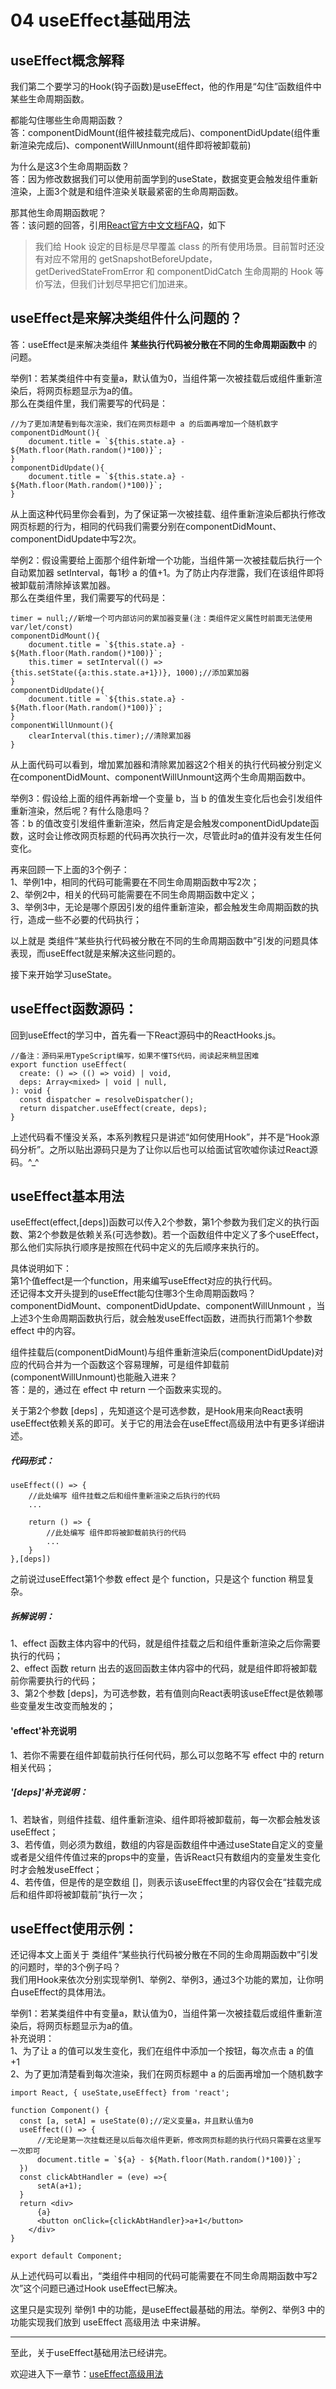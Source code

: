 # 04 useEffect基础用法

## useEffect概念解释
我们第二个要学习的Hook(钩子函数)是useEffect，他的作用是“勾住”函数组件中某些生命周期函数。

都能勾住哪些生命周期函数？  
答：componentDidMount(组件被挂载完成后)、componentDidUpdate(组件重新渲染完成后)、componentWillUnmount(组件即将被卸载前)

为什么是这3个生命周期函数？  
答：因为修改数据我们可以使用前面学到的useState，数据变更会触发组件重新渲染，上面3个就是和组件渲染关联最紧密的生命周期函数。  

那其他生命周期函数呢？  
答：该问题的回答，引用[React官方中文文档FAQ](https://react.docschina.org/docs/hooks-faq.html#do-hooks-cover-all-use-cases-for-classes)，如下  
> 我们给 Hook 设定的目标是尽早覆盖 class 的所有使用场景。目前暂时还没有对应不常用的 getSnapshotBeforeUpdate，getDerivedStateFromError 和 componentDidCatch 生命周期的 Hook 等价写法，但我们计划尽早把它们加进来。


## useEffect是来解决类组件什么问题的？
答：useEffect是来解决类组件 **某些执行代码被分散在不同的生命周期函数中** 的问题。  

举例1：若某类组件中有变量a，默认值为0，当组件第一次被挂载后或组件重新渲染后，将网页标题显示为a的值。  
那么在类组件里，我们需要写的代码是：

    //为了更加清楚看到每次渲染，我们在网页标题中 a 的后面再增加一个随机数字
    componentDidMount(){
        document.title = `${this.state.a} - ${Math.floor(Math.random()*100)}`;
    }
    componentDidUpdate(){
        document.title = `${this.state.a} - ${Math.floor(Math.random()*100)}`;
    }

从上面这种代码里你会看到，为了保证第一次被挂载、组件重新渲染后都执行修改网页标题的行为，相同的代码我们需要分别在componentDidMount、componentDidUpdate中写2次。  

举例2：假设需要给上面那个组件新增一个功能，当组件第一次被挂载后执行一个自动累加器 setInterval，每1秒 a 的值+1。为了防止内存泄露，我们在该组件即将被卸载前清除掉该累加器。  
那么在类组件里，我们需要写的代码是：  

    timer = null;//新增一个可内部访问的累加器变量(注：类组件定义属性时前面无法使用 var/let/const)
    componentDidMount(){
        document.title = `${this.state.a} - ${Math.floor(Math.random()*100)}`;
        this.timer = setInterval(() => {this.setState({a:this.state.a+1})}, 1000);//添加累加器
    }
    componentDidUpdate(){
        document.title = `${this.state.a} - ${Math.floor(Math.random()*100)}`; 
    }
    componentWillUnmount(){
        clearInterval(this.timer);//清除累加器
    }

从上面代码可以看到，增加累加器和清除累加器这2个相关的执行代码被分别定义在componentDidMount、componentWillUnmount这两个生命周期函数中。  

举例3：假设给上面的组件再新增一个变量 b，当 b 的值发生变化后也会引发组件重新渲染，然后呢？有什么隐患吗？  
答：b 的值改变引发组件重新渲染，然后肯定是会触发componentDidUpdate函数，这时会让修改网页标题的代码再次执行一次，尽管此时a的值并没有发生任何变化。  

再来回顾一下上面的3个例子：  
1、举例1中，相同的代码可能需要在不同生命周期函数中写2次；  
2、举例2中，相关的代码可能需要在不同生命周期函数中定义；  
3、举例3中，无论是哪个原因引发的组件重新渲染，都会触发生命周期函数的执行，造成一些不必要的代码执行；  

以上就是 类组件“某些执行代码被分散在不同的生命周期函数中”引发的问题具体表现，而useEffect就是来解决这些问题的。  

接下来开始学习useState。 

## useEffect函数源码：  
回到useEffect的学习中，首先看一下React源码中的ReactHooks.js。  

    //备注：源码采用TypeScript编写，如果不懂TS代码，阅读起来稍显困难
    export function useEffect(
      create: () => (() => void) | void,
      deps: Array<mixed> | void | null,
    ): void {
      const dispatcher = resolveDispatcher();
      return dispatcher.useEffect(create, deps);
    }

上述代码看不懂没关系，本系列教程只是讲述“如何使用Hook”，并不是“Hook源码分析”。之所以贴出源码只是为了让你以后也可以给面试官吹嘘你读过React源码。^_^  


## useEffect基本用法

useEffect(effect,[deps])函数可以传入2个参数，第1个参数为我们定义的执行函数、第2个参数是依赖关系(可选参数)。若一个函数组件中定义了多个useEffect，那么他们实际执行顺序是按照在代码中定义的先后顺序来执行的。  

具体说明如下：    
第1个值effect是一个function，用来编写useEffect对应的执行代码。  
还记得本文开头提到的useEffect能勾住哪3个生命周期函数吗？  
componentDidMount、componentDidUpdate、componentWillUnmount ，当上述3个生命周期函数执行后，就会触发useEffect函数，进而执行而第1个参数 effect 中的内容。

组件挂载后(componentDidMount)与组件重新渲染后(componentDidUpdate)对应的代码合并为一个函数这个容易理解，可是组件卸载前(componentWillUnmount)也能融入进来？  
答：是的，通过在 effect 中 return 一个函数来实现的。

关于第2个参数 [deps] ，先知道这个是可选参数，是Hook用来向React表明useEffect依赖关系的即可。关于它的用法会在useEffect高级用法中有更多详细讲述。  

##### 代码形式：  

    useEffect(() => {
        //此处编写 组件挂载之后和组件重新渲染之后执行的代码
        ...

        return () => {
            //此处编写 组件即将被卸载前执行的代码
            ...
        }
    },[deps])


之前说过useEffect第1个参数 effect 是个 function，只是这个 function 稍显复杂。

##### 拆解说明：  

1、effect 函数主体内容中的代码，就是组件挂载之后和组件重新渲染之后你需要执行的代码；  
2、effect 函数 return 出去的返回函数主体内容中的代码，就是组件即将被卸载前你需要执行的代码；  
3、第2个参数 [deps]，为可选参数，若有值则向React表明该useEffect是依赖哪些变量发生改变而触发的；

#### 'effect'补充说明
1、若你不需要在组件卸载前执行任何代码，那么可以忽略不写 effect 中的 return相关代码；

##### '[deps]'补充说明：  
1、若缺省，则组件挂载、组件重新渲染、组件即将被卸载前，每一次都会触发该useEffect；  
3、若传值，则必须为数组，数组的内容是函数组件中通过useState自定义的变量或者是父组件传值过来的props中的变量，告诉React只有数组内的变量发生变化时才会触发useEffect；  
4、若传值，但是传的是空数组 []，则表示该useEffect里的内容仅会在“挂载完成后和组件即将被卸载前”执行一次；    


## useEffect使用示例：  

还记得本文上面关于 类组件“某些执行代码被分散在不同的生命周期函数中”引发的问题时，举的3个例子吗？  
我们用Hook来依次分别实现举例1、举例2、举例3，通过3个功能的累加，让你明白useEffect的具体用法。

举例1：若某类组件中有变量a，默认值为0，当组件第一次被挂载后或组件重新渲染后，将网页标题显示为a的值。   
补充说明：  
1、为了让 a 的值可以发生变化，我们在组件中添加一个按钮，每次点击 a 的值 +1  
2、为了更加清楚看到每次渲染，我们在网页标题中 a 的后面再增加一个随机数字

    import React, { useState,useEffect} from 'react';

    function Component() {
      const [a, setA] = useState(0);//定义变量a，并且默认值为0
      useEffect(() => {
          //无论是第一次挂载还是以后每次组件更新，修改网页标题的执行代码只需要在这里写一次即可
          document.title = `${a} - ${Math.floor(Math.random()*100)}`;
      })
      const clickAbtHandler = (eve) =>{
          setA(a+1);
      }
      return <div>
          {a}
          <button onClick={clickAbtHandler}>a+1</button>
        </div>
    }

    export default Component;

从上述代码可以看出，“类组件中相同的代码可能需要在不同生命周期函数中写2次”这个问题已通过Hook useEffect已解决。  

这里只是实现列 举例1 中的功能，是useEffect最基础的用法。举例2、举例3 中的功能实现我们放到 useEffect 高级用法 中来讲解。  


---

至此，关于useEffect基础用法已经讲完。

欢迎进入下一章节：[useEffect高级用法](https://github.com/puxiao/react-hook-tutorial/blob/master/05%20useEffect%E9%AB%98%E7%BA%A7%E7%94%A8%E6%B3%95.md)
